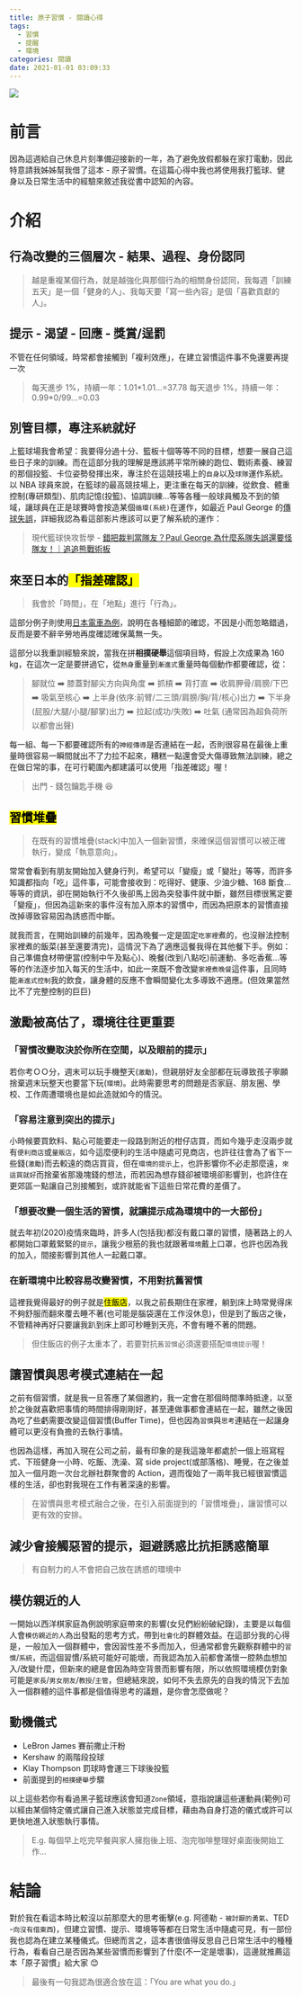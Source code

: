 ```yaml
---
title: 原子習慣 - 閱讀心得
tags:
  - 習慣
  - 提醒
  - 環境
categories: 閱讀
date: 2021-01-01 03:09:33
---
```


<style>
  section.compact {
    font-size: 150%  
  }
  img[alt~="center"] {
    display: block;
    margin: 0 auto;
  }
</style>

![](https://nijialin.com/images/2021/reading/habit.jpg)

# 前言

因為這週給自己休息片刻準備迎接新的一年，為了避免放假都躲在家打電動，因此特意請我姊姊幫我借了這本 - 原子習慣。在這篇心得中我也將使用我打籃球、健身以及日常生活中的經驗來敘述我從書中認知的內容。

<!-- more -->

# 介紹

## 行為改變的三個層次 - 結果、過程、身份認同

> 越是重複某個行為，就是越強化與那個行為的相關身份認同，我每週「訓練五天」是一個「健身的人」、我每天要「寫一些內容」是個「喜歡貢獻的人」。

## 提示 - 渴望 - 回應 - 獎賞/逞罰

不管在任何領域，時常都會接觸到「複利效應」，在建立習慣這件事不免還要再提一次

> 每天進步 1%，持續一年：1.01\*1.01...=37.78
> 每天退步 1%，持續一年：0.99\*0/99...=0.03

## 別管目標，專注`系統`就好

上籃球場我會希望：我要得分過十分、籃板十個等等不同的目標，想要一展自己這些日子來的訓練。而在這部分我的理解是應該將平常所練的跑位、戰術素養、練習的那個投籃、卡位姿勢發揮出來，專注於在這競技場上的`自身`以及`球隊`運作系統。以 NBA 球員來說，在籃球的最高競技場上，更注重在每天的訓練，從飲食、體重控制(專研類型)、肌肉記憶(投籃)、協調訓練...等等各種一般球員觸及不到的領域，讓球員在正是球賽時會按造某個`循環(系統)`在運作，如最近 Paul George 的[傳球失誤](https://basketball.biji.co/index.php?q=news&act=info&id=24146&subtitle=%E3%80%90%E5%BD%B1%E7%89%87%E3%80%91NBA+%2F+%E7%AB%99%E4%BD%8D%E5%A4%AA%E6%BC%82%E4%BA%AE%EF%BC%81Paul+George%E8%AA%A4%E5%82%B3%E7%B5%A6%E5%BA%95%E8%A7%92%E8%A3%81%E5%88%A4%E9%87%80%E5%A4%B1%E8%AA%A4)，詳細我認為看這部影片應該可以更了解系統的運作：

> 現代籃球快攻哲學 - [錯把裁判當隊友？Paul George 為什麼系隊失誤還要怪隊友！｜追追熊戰術板](https://www.youtube.com/watch?v=4K_BQHOXnh0)

## 來至日本的<mark>「指差確認」</mark>

> 我會於「時間」，在「地點」進行「行為」。

這部分例子則使用[日本電車為例](https://zh.wikipedia.org/zh-tw/%E6%8C%87%E5%B7%AE%E7%A2%BA%E8%AA%8D)，說明在各種細節的確認，不因是小而忽略錯過，反而是要不辭辛勞地再度確認確保萬無一失。

這部分以我重訓經驗來說，當我在拼**相撲硬舉**這個項目時，假設上次成果為 160 kg，在這次一定是要拼過它，從`熱身`重量到`漸進式`重量時每個動作都要確認，從：

> 腳就位 ➡️ 膝蓋對腳尖方向與角度 ➡️ 抓槓 ➡️ 背打直 ➡️ 收肩胛骨/肩膀/下巴 ➡️ 吸氣至核心 ➡️ 上半身(依序:前臂/二三頭/肩膀/胸/背/核心)出力 ➡️ 下半身(屁股/大腿/小腿/腳掌)出力 ➡️ 拉起(成功/失敗) ➡️ 吐氣 (通常因為超負荷所以都會出聲)

每一組、每一下都要確認所有的`神經傳導`是否連結在一起，否則很容易在最後上重量時很容易一瞬間就出不了力拉不起來，糟糕一點還會受大傷導致無法訓練，總之在做日常的事，在可行範圍內都建議可以使用「指差確認」喔！

> 出門 - 錢包鑰匙手機 😆

## <mark>習慣堆疊</mark>

> 在既有的習慣堆疊(stack)中加入一個新習慣，來確保這個習慣可以被正確執行，變成「執意意向」。

常常會看到有朋友開始加入健身行列，希望可以「變瘦」或「變壯」等等，而許多知識都指向「吃」這件事，可能會接收到：吃得好、健康、少油少糖、168 斷食...等等的資訊，卻在開始執行不久後卻馬上因為突發事件就中斷，雖然目標很篤定要「變瘦」，但因為這新來的事件沒有加入原本的習慣中，而因為把原本的習慣直接改掉導致容易因為誘惑而中斷。

就我而言，在開始訓練的前幾年，因為晚餐一定是固定`吃家裡`煮的，也沒辦法控制家裡煮的飯菜(甚至還要清完)，這情況下為了適應這餐我得在其他餐下手。例如：自己準備食材帶便當(控制中午及點心)、晚餐(改到八點吃)前運動、多吃香蕉...等等的作法逐步加入每天的生活中，如此一來既不會改變`家裡煮晚餐`這件事，且同時能`漸進式控制`我的飲食，讓身體的反應不會瞬間變化太多導致不適應。(但效果當然比不了完整控制的巨巨)

## 激勵被高估了，環境往往更重要

### 「習慣改變取決於你所在空間，以及眼前的提示」

若你考ＯＯ分，週末可以玩手機整天(`激勵`)，但親朋好友全部都在玩導致孩子寧願捨棄週末玩整天也要當下玩(`環境`)。此時需要思考的問題是否家庭、朋友圈、學校、工作周遭環境也是如此造就如今的情況。

### 「容易注意到突出的提示」

小時候要買飲料、點心可能要走一段路到附近的柑仔店買，而如今幾乎走沒兩步就有`便利商店`或`量販店`，如今這麼便利的生活中隨處可見商店，也許往往會為了省下一些錢(`激勵`)而去較遠的商店買貨，但在`環境的提示`上，也許影響你不必走那麼遠，`來這買就好`而捨棄省那幾塊錢的想法，而若因為想存錢卻被環境卻影響到，也許住在更郊區一點讓自己別接觸到，或許就能省下這些日常花費的差價了。

### 「想要改變一個生活的習慣，就讓提示成為環境中的一大部份」

就去年初(2020)疫情來臨時，許多人(包括我)都沒有戴口罩的習慣，隨著路上的人都開始口罩戴緊緊的`提示`，讓我少根筋的我也就跟著`環境`戴上口罩，也許也因為我的加入，間接影響到其他人一起戴口罩。

### 在新環境中比較容易改變習慣，不用對抗舊習慣

這裡我覺得最好的例子就是<mark>住飯店</mark>，以我之前長期住在家裡，躺到床上時常覺得床不夠舒服而翻來覆去睡不著(也可能是腦袋還在工作沒休息)，但是到了飯店之後，不管精神再好只要讓我趴到床上即可秒睡到天亮，不會有睡不著的問題。

> 但住飯店的例子太重本了，若要對抗`舊習慣`必須還要搭配`環境提示`喔！

## 讓習慣與思考模式連結在一起

之前有個習慣，就是我一旦答應了某個邀約，我一定會在那個時間準時抵達，以至於之後就喜歡把事情的時間排得剛剛好，甚至連做事都會連結在一起，雖然之後因為吃了些虧需要改變這個習慣(Buffer Time)，但也因為`習慣`與`思考`連結在一起讓身體可以更沒有負擔的去執行事情。

也因為這樣，再加入現在公司之前，最有印象的是我這幾年都處於一個上班寫程式、下班健身一小時、吃飯、洗澡、寫 side project(或部落格)、睡覺，在之後並加入一個月跑一次台北辦社群聚會的 Action，週而復始了一兩年我已經很習慣這樣的生活，卻也對我現在工作有著深遠的影響。

> 在習慣與思考模式融合之後，在引入前面提到的「習慣堆疊」，讓習慣可以更有效的安排。

## 減少會接觸惡習的提示，迴避誘惑比抗拒誘惑簡單

> 有自制力的人不會把自己放在誘惑的環境中

## 模仿親近的人

一開始以西洋棋家庭為例說明家庭帶來的影響(女兒們紛紛破紀錄)，主要是以每個人會`模仿親近的人`為出發點的思考方式，帶到`社會化`的群體效益。在這部分我的心得是，一般加入一個群體中，會因習性差不多而加入，但通常都會先觀察群體中的`習慣`/`系統`，而這個習慣/系統可能好可能壞，而我認為加入前都會滿懷一腔熱血想加入/改變什麼，但新來的總是會因為時空背景而影響有限，所以依照環境模仿對象可能是`家長`/`男女朋友`/`教授`/`主管`，但總結來說，如何不失去原先的自我的情況下去加入一個群體的這件事都是個值得思考的議題，是你會怎麼做呢？

## 動機儀式

- LeBron James 賽前撒止汗粉
- Kershaw 的兩階段投球
- Klay Thompson 罰球時會運三下球後投籃
- 前面提到的`相撲硬舉`步驟

以上這些若你有看過黑子籃球應該會知道`Zone`領域，意指說讓這些運動員(範例)可以經由某個特定儀式讓自己進入狀態並完成目標，藉由為自身打造的儀式或許可以更快地進入狀態執行事情。

> E.g. 每個早上吃完早餐與家人擁抱後上班、泡完咖啡整理好桌面後開始工作...

# 結論

對於我在看這本時比較沒以前那麼大的思考衝擊(e.g. 阿德勒 - `被討厭的勇氣`、TED -`向沒有借東西`)，但建立習慣、提示、環境等等都在日常生活中隨處可見，有一部份我也認為在建立某種儀式。但總而言之，這本書很值得反思自己日常生活中的種種行為，看看自己是否因為某些習慣而影響到了什麼(不一定是壞事)，這邊就推薦這本「原子習慣」給大家 😊

> 最後有一句我認為很適合放在這：「You are what you do.」
